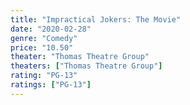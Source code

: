 ```yaml
---
title: "Impractical Jokers: The Movie"
date: "2020-02-28"
genre: "Comedy"
price: "10.50"
theater: "Thomas Theatre Group"
theaters: ["Thomas Theatre Group"]
rating: "PG-13"
ratings: ["PG-13"]
---
```

